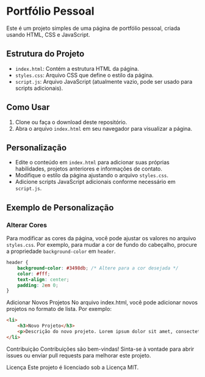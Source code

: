 # Portfólio Pessoal

Este é um projeto simples de uma página de portfólio pessoal, criada usando HTML, CSS e JavaScript.

## Estrutura do Projeto

- `index.html`: Contém a estrutura HTML da página.
- `styles.css`: Arquivo CSS que define o estilo da página.
- `script.js`: Arquivo JavaScript (atualmente vazio, pode ser usado para scripts adicionais).

## Como Usar

1. Clone ou faça o download deste repositório.
2. Abra o arquivo `index.html` em seu navegador para visualizar a página.

## Personalização

- Edite o conteúdo em `index.html` para adicionar suas próprias habilidades, projetos anteriores e informações de contato.
- Modifique o estilo da página ajustando o arquivo `styles.css`.
- Adicione scripts JavaScript adicionais conforme necessário em `script.js`.

## Exemplo de Personalização

### Alterar Cores

Para modificar as cores da página, você pode ajustar os valores no arquivo `styles.css`. Por exemplo, para mudar a cor de fundo do cabeçalho, procure a propriedade `background-color` em `header`.

```css
header {
    background-color: #3498db; /* Altere para a cor desejada */
    color: #fff;
    text-align: center;
    padding: 2em 0;
}

```
Adicionar Novos Projetos
No arquivo index.html, você pode adicionar novos projetos no formato de lista. Por exemplo:

``` html
<li>
    <h3>Novo Projeto</h3>
    <p>Descrição do novo projeto. Lorem ipsum dolor sit amet, consectetur adipiscing elit.</p>
</li>
```
Contribuição
Contribuições são bem-vindas! Sinta-se à vontade para abrir issues ou enviar pull requests para melhorar este projeto.

Licença
Este projeto é licenciado sob a Licença MIT.

